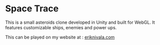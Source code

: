 # Space Trace

This is a small asteroids clone developed in Unity and built for WebGL. It features customizable ships, enemies and power ups.

This can be played on my website at : [eriknivala.com](https://www.eriknivala.com/SpaceTrace)
